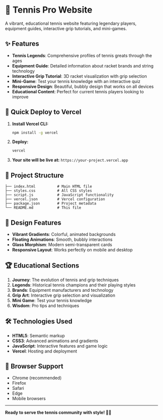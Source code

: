 # 🎾 Tennis Pro Website

A vibrant, educational tennis website featuring legendary players, equipment guides, interactive grip tutorials, and mini-games.

## ✨ Features

- **Tennis Legends**: Comprehensive profiles of tennis greats through the ages
- **Equipment Guide**: Detailed information about racket brands and string technology
- **Interactive Grip Tutorial**: 3D racket visualization with grip selection
- **Mini-Game**: Test your tennis knowledge with an interactive quiz
- **Responsive Design**: Beautiful, bubbly design that works on all devices
- **Educational Content**: Perfect for current tennis players looking to improve

## 🚀 Quick Deploy to Vercel

1. **Install Vercel CLI:**
   ```bash
   npm install -g vercel
   ```

2. **Deploy:**
   ```bash
   vercel
   ```

3. **Your site will be live at:** `https://your-project.vercel.app`

## 📁 Project Structure

```
├── index.html          # Main HTML file
├── styles.css          # All CSS styles
├── script.js           # JavaScript functionality
├── vercel.json         # Vercel configuration
├── package.json        # Project metadata
└── README.md           # This file
```

## 🎨 Design Features

- **Vibrant Gradients**: Colorful, animated backgrounds
- **Floating Animations**: Smooth, bubbly interactions
- **Glass Morphism**: Modern semi-transparent cards
- **Responsive Layout**: Works perfectly on mobile and desktop

## 🏆 Educational Sections

1. **Journey**: The evolution of tennis and grip techniques
2. **Legends**: Historical tennis champions and their playing styles
3. **Brands**: Equipment manufacturers and technology
4. **Grip Art**: Interactive grip selection and visualization
5. **Mini Game**: Test your tennis knowledge
6. **Wisdom**: Pro tips and techniques

## 🛠️ Technologies Used

- **HTML5**: Semantic markup
- **CSS3**: Advanced animations and gradients
- **JavaScript**: Interactive features and game logic
- **Vercel**: Hosting and deployment

## 📱 Browser Support

- Chrome (recommended)
- Firefox
- Safari
- Edge
- Mobile browsers

---

**Ready to serve the tennis community with style! 🎾✨**
